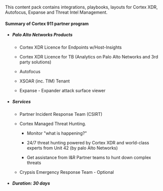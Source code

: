 This content pack contains integrations, playbooks, layouts for Cortex XDR, Autofocus, Expanse and Threat Intel Management. 

#### Summary of Cortex 911 partner program

- ##### Palo Alto Networks Products

    - Cortex XDR Licence for Endpoints w/Host-Insights

    - Cortex XDR Licence for TB (Analytics on Palo Alto Networks and 3rd party solutions)

    - Autofocus

    - XSOAR (inc. TIM) Tenant

    - Expanse - Expander attack surface viewer

- ##### Services

    - Partner Incident Response Team (CSIRT)

    - Cortex Managed Threat Hunting. 

      - Monitor "what is happening?"

      - 24/7 threat hunting powered by Cortex XDR and world-class experts from Unit 42 (by palo Alto Networks)

      - Get assistance from I&R Partner teams to hunt down complex threats 

    - Crypsis Emergency Response Team - Optional 

- ##### Duration: 30 days
